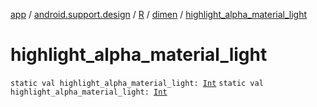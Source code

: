 [app](../../../index.md) / [android.support.design](../../index.md) / [R](../index.md) / [dimen](index.md) / [highlight_alpha_material_light](./highlight_alpha_material_light.md)

# highlight_alpha_material_light

`static val highlight_alpha_material_light: `[`Int`](https://kotlinlang.org/api/latest/jvm/stdlib/kotlin/-int/index.html)
`static val highlight_alpha_material_light: `[`Int`](https://kotlinlang.org/api/latest/jvm/stdlib/kotlin/-int/index.html)